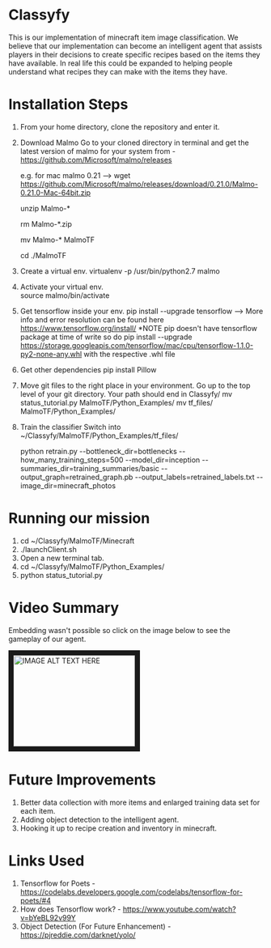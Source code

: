 # Classyfy
This is our implementation of minecraft item image classification. We believe that our implementation can become an intelligent agent that assists players in their decisions to create specific recipes based on the items they have available. 
In real life this could be expanded to helping people understand what recipes they can make with the items they have. 

# Installation Steps
1. From your home directory, clone the repository and enter it.

2. Download Malmo
    Go to your cloned directory in terminal and get the latest version of malmo for your system from - 
    https://github.com/Microsoft/malmo/releases
      
      e.g. for mac malmo 0.21 --> wget https://github.com/Microsoft/malmo/releases/download/0.21.0/Malmo-0.21.0-Mac-64bit.zip
      
    unzip Malmo-*
    
    rm Malmo-*.zip
    
    mv Malmo-* MalmoTF
    
    cd ./MalmoTF
    
3. Create a virtual env.
    virtualenv -p /usr/bin/python2.7 malmo
    
3. Activate your virtual env.  
    source malmo/bin/activate
    
4. Get tensorflow inside your env.
    pip install --upgrade tensorflow   --> More info and error resolution can be found here https://www.tensorflow.org/install/
      *NOTE pip doesn't have tensorflow package at time of write so do 
      pip install --upgrade  https://storage.googleapis.com/tensorflow/mac/cpu/tensorflow-1.1.0-py2-none-any.whl 
      with the respective .whl file

5. Get other dependencies
    pip install Pillow

6. Move git files to the right place in your environment.
    Go up to the top level of your git directory. Your path should end in Classyfy/
    mv status_tutorial.py MalmoTF/Python_Examples/
    mv tf_files/ MalmoTF/Python_Examples/
 
6. Train the classifier
    Switch into ~/Classyfy/MalmoTF/Python_Examples/tf_files/

    python retrain.py --bottleneck_dir=bottlenecks --how_many_training_steps=500 --model_dir=inception --summaries_dir=training_summaries/basic --output_graph=retrained_graph.pb --output_labels=retrained_labels.txt --image_dir=minecraft_photos
    

# Running our mission
1. cd ~/Classyfy/MalmoTF/Minecraft
2. ./launchClient.sh
3. Open a new terminal tab.
4. cd ~/Classyfy/MalmoTF/Python_Examples/
5. python status_tutorial.py

# Video Summary 
Embedding wasn't possible so click on the image below to see the gameplay of our agent. 

<a href="http://www.youtube.com/watch?feature=player_embedded&v=d5n6dN1qB6s
" target="_blank"><img src="http://img.youtube.com/vi/d5n6dN1qB6s/0.jpg" 
alt="IMAGE ALT TEXT HERE" width="240" height="180" border="10" /></a>


# Future Improvements
1. Better data collection with more items and enlarged training data set for each item.
2. Adding object detection to the intelligent agent.
3. Hooking it up to recipe creation and inventory in minecraft. 


# Links Used
1. Tensorflow for Poets - https://codelabs.developers.google.com/codelabs/tensorflow-for-poets/#4
2. How does Tensorflow work? - https://www.youtube.com/watch?v=bYeBL92v99Y
3. Object Detection (For Future Enhancement) - https://pjreddie.com/darknet/yolo/

